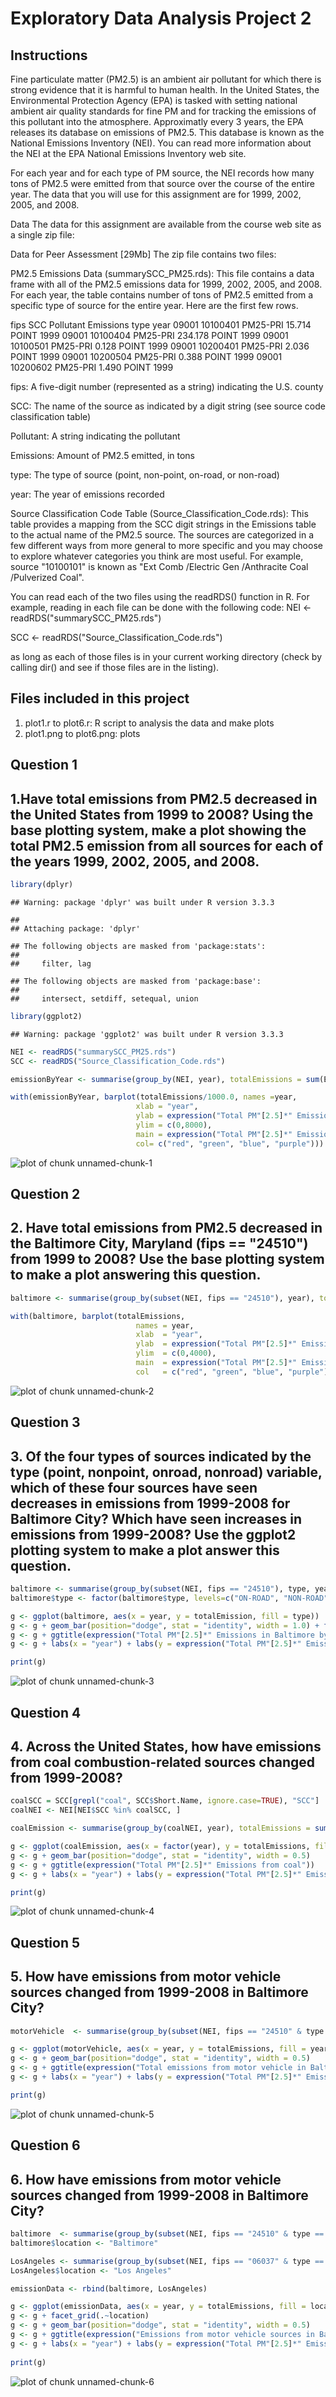 # Exploratory Data Analysis Project 2




## Instructions

Fine particulate matter (PM2.5) is an ambient air pollutant for which there is strong evidence that it is harmful to human health. In the United States, the Environmental Protection Agency (EPA) is tasked with setting national ambient air quality standards for fine PM and for tracking the emissions of this pollutant into the atmosphere. Approximatly every 3 years, the EPA releases its database on emissions of PM2.5. This database is known as the National Emissions Inventory (NEI). You can read more information about the NEI at the EPA National Emissions Inventory web site.

For each year and for each type of PM source, the NEI records how many tons of PM2.5 were emitted from that source over the course of the entire year. The data that you will use for this assignment are for 1999, 2002, 2005, and 2008.

Data
The data for this assignment are available from the course web site as a single zip file:

Data for Peer Assessment [29Mb] The zip file contains two files:

PM2.5 Emissions Data (summarySCC_PM25.rds): This file contains a data frame with all of the PM2.5 emissions data for 1999, 2002, 2005, and 2008. For each year, the table contains number of tons of PM2.5 emitted from a specific type of source for the entire year. Here are the first few rows.

  fips      SCC Pollutant Emissions  type year
 09001 10100401  PM25-PRI    15.714 POINT 1999
 09001 10100404  PM25-PRI   234.178 POINT 1999
 09001 10100501  PM25-PRI     0.128 POINT 1999
 09001 10200401  PM25-PRI     2.036 POINT 1999
 09001 10200504  PM25-PRI     0.388 POINT 1999
 09001 10200602  PM25-PRI     1.490 POINT 1999
 
fips: A five-digit number (represented as a string) indicating the U.S. county

SCC: The name of the source as indicated by a digit string (see source code classification table)

Pollutant: A string indicating the pollutant

Emissions: Amount of PM2.5 emitted, in tons

type: The type of source (point, non-point, on-road, or non-road)

year: The year of emissions recorded

Source Classification Code Table (Source_Classification_Code.rds): This table provides a mapping from the SCC digit strings in the Emissions table to the actual name of the PM2.5 source. The sources are categorized in a few different ways from more general to more specific and you may choose to explore whatever categories you think are most useful. For example, source "10100101" is known as "Ext Comb /Electric Gen /Anthracite Coal /Pulverized Coal".

You can read each of the two files using the readRDS() function in R. For example, reading in each file can be done with the following code:
NEI <- readRDS("summarySCC_PM25.rds")

SCC <- readRDS("Source_Classification_Code.rds")

as long as each of those files is in your current working directory (check by calling dir() and see if those files are in the listing).


## Files included in this project

1. plot1.r to plot6.r: R script to analysis the data and make plots
2. plot1.png to plot6.png: plots 

## Question 1
## 1.Have total emissions from PM2.5 decreased in the United States from 1999 to 2008? Using the base plotting system, make a plot showing the total PM2.5 emission from all sources for each of the years 1999, 2002, 2005, and 2008.



```r
library(dplyr)
```

```
## Warning: package 'dplyr' was built under R version 3.3.3
```

```
## 
## Attaching package: 'dplyr'
```

```
## The following objects are masked from 'package:stats':
## 
##     filter, lag
```

```
## The following objects are masked from 'package:base':
## 
##     intersect, setdiff, setequal, union
```

```r
library(ggplot2)
```

```
## Warning: package 'ggplot2' was built under R version 3.3.3
```

```r
NEI <- readRDS("summarySCC_PM25.rds")
SCC <- readRDS("Source_Classification_Code.rds")

emissionByYear <- summarise(group_by(NEI, year), totalEmissions = sum(Emissions))

with(emissionByYear, barplot(totalEmissions/1000.0, names =year,
                            xlab = "year", 
                            ylab = expression("Total PM"[2.5]*" Emissions in Kilo Ton"),
                            ylim = c(0,8000),
                            main = expression("Total PM"[2.5]*" Emissions in USA"), 
                            col= c("red", "green", "blue", "purple")))
```

![plot of chunk unnamed-chunk-1](figure/unnamed-chunk-1-1.png)

## Question 2
## 2. Have total emissions from PM2.5 decreased in the Baltimore City, Maryland (fips == "24510") from 1999 to 2008? Use the base plotting system to make a plot answering this question.

```r
baltimore <- summarise(group_by(subset(NEI, fips == "24510"), year), totalEmissions = sum(Emissions))

with(baltimore, barplot(totalEmissions, 
                            names = year,
                            xlab  = "year", 
                            ylab  = expression("Total PM"[2.5]*" Emissions in ton"),
                            ylim  = c(0,4000),
                            main  = expression("Total PM"[2.5]*" Emissions in Baltimore"), 
                            col   = c("red", "green", "blue", "purple")))
```

![plot of chunk unnamed-chunk-2](figure/unnamed-chunk-2-1.png)

## Question 3
## 3. Of the four types of sources indicated by the type (point, nonpoint, onroad, nonroad) variable, which of these four sources have seen decreases in emissions from 1999-2008 for Baltimore City? Which have seen increases in emissions from 1999-2008? Use the ggplot2 plotting system to make a plot answer this question.

```r
baltimore <- summarise(group_by(subset(NEI, fips == "24510"), type, year), totalEmission = sum(Emissions))
baltimore$type <- factor(baltimore$type, levels=c("ON-ROAD", "NON-ROAD", "POINT", "NONPOINT"))  

g <- ggplot(baltimore, aes(x = year, y = totalEmission, fill = type))
g <- g + geom_bar(position="dodge", stat = "identity", width = 1.0) + facet_grid(.~type) 
g <- g + ggtitle(expression("Total PM"[2.5]*" Emissions in Baltimore by type")) 
g <- g + labs(x = "year") + labs(y = expression("Total PM"[2.5]*" Emissions in ton"))

print(g)
```

![plot of chunk unnamed-chunk-3](figure/unnamed-chunk-3-1.png)

## Question 4
## 4. Across the United States, how have emissions from coal combustion-related sources changed from 1999-2008?


```r
coalSCC = SCC[grepl("coal", SCC$Short.Name, ignore.case=TRUE), "SCC"]
coalNEI <- NEI[NEI$SCC %in% coalSCC, ]

coalEmission <- summarise(group_by(coalNEI, year), totalEmissions = sum(Emissions))

g <- ggplot(coalEmission, aes(x = factor(year), y = totalEmissions, fill = year))
g <- g + geom_bar(position="dodge", stat = "identity", width = 0.5) 
g <- g + ggtitle(expression("Total PM"[2.5]*" Emissions from coal")) 
g <- g + labs(x = "year") + labs(y = expression("Total PM"[2.5]*" Emissions from coal in ton"))

print(g)
```

![plot of chunk unnamed-chunk-4](figure/unnamed-chunk-4-1.png)
## Question 5
## 5. How have emissions from motor vehicle sources changed from 1999-2008 in Baltimore City?


```r
motorVehicle  <- summarise(group_by(subset(NEI, fips == "24510" & type == 'ON-ROAD'), year), totalEmissions = sum(Emissions))

g <- ggplot(motorVehicle, aes(x = year, y = totalEmissions, fill = year))
g <- g + geom_bar(position="dodge", stat = "identity", width = 0.5) 
g <- g + ggtitle(expression("Total emissions from motor vehicle in Baltimore City")) 
g <- g + labs(x = "year") + labs(y = expression("Total PM"[2.5]*" Emissions in ton"))

print(g)
```

![plot of chunk unnamed-chunk-5](figure/unnamed-chunk-5-1.png)
## Question 6
## 6. How have emissions from motor vehicle sources changed from 1999-2008 in Baltimore City?


```r
baltimore  <- summarise(group_by(subset(NEI, fips == "24510" & type == 'ON-ROAD'), year), totalEmissions = sum(Emissions))
baltimore$location <- "Baltimore"

LosAngeles <- summarise(group_by(subset(NEI, fips == "06037" & type == 'ON-ROAD'), year), totalEmissions = sum(Emissions))
LosAngeles$location <- "Los Angeles"

emissionData <- rbind(baltimore, LosAngeles)

g <- ggplot(emissionData, aes(x = year, y = totalEmissions, fill = location))
g <- g + facet_grid(.~location) 
g <- g + geom_bar(position="dodge", stat = "identity", width = 0.5) 
g <- g + ggtitle(expression("Emissions from motor vehicle sources in Baltimore and Los Angeles")) 
g <- g + labs(x = "year") + labs(y = expression("Total PM"[2.5]*" Emissions in ton")) 
 
print(g)
```

![plot of chunk unnamed-chunk-6](figure/unnamed-chunk-6-1.png)
